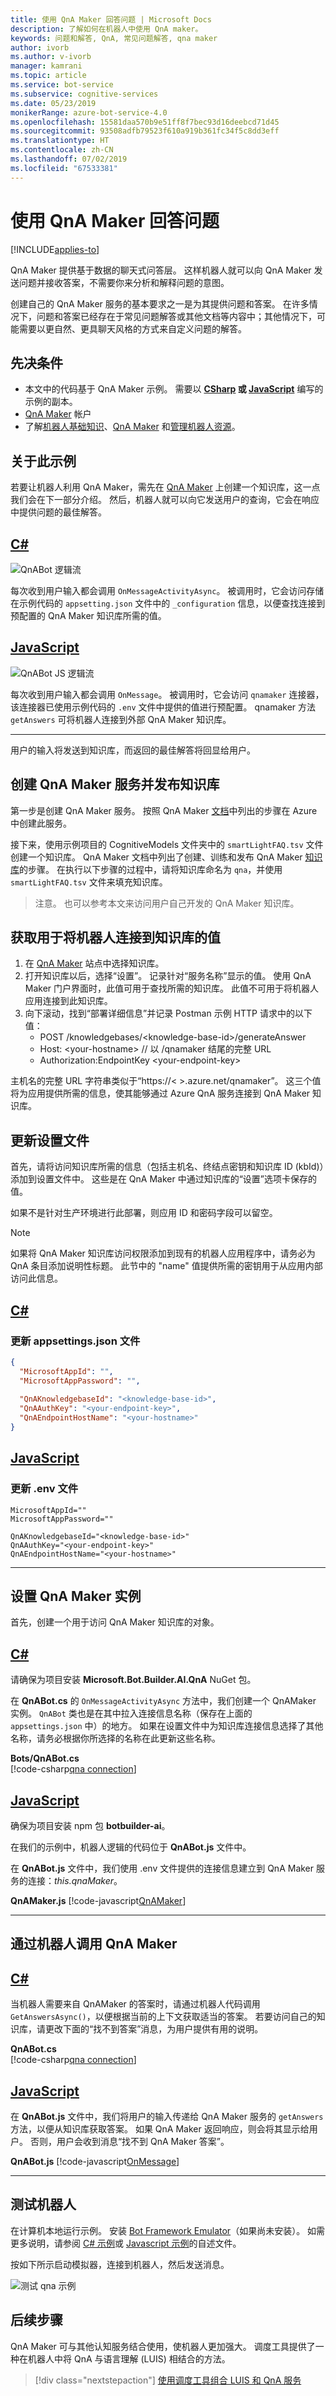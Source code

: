 ```yaml
---
title: 使用 QnA Maker 回答问题 | Microsoft Docs
description: 了解如何在机器人中使用 QnA maker。
keywords: 问题和解答, QnA, 常见问题解答, qna maker
author: ivorb
ms.author: v-ivorb
manager: kamrani
ms.topic: article
ms.service: bot-service
ms.subservice: cognitive-services
ms.date: 05/23/2019
monikerRange: azure-bot-service-4.0
ms.openlocfilehash: 15581daa570b9e51ff8f7bec93d16deebcd71d45
ms.sourcegitcommit: 93508adfb79523f610a919b361fc34f5c8dd3eff
ms.translationtype: HT
ms.contentlocale: zh-CN
ms.lasthandoff: 07/02/2019
ms.locfileid: "67533381"
---
```

# <a name="use-qna-maker-to-answer-questions"></a>使用 QnA Maker 回答问题

[!INCLUDE[applies-to](../includes/applies-to.md)]

QnA Maker 提供基于数据的聊天式问答层。 这样机器人就可以向 QnA Maker 发送问题并接收答案，不需要你来分析和解释问题的意图。 

创建自己的 QnA Maker 服务的基本要求之一是为其提供问题和答案。 在许多情况下，问题和答案已经存在于常见问题解答或其他文档等内容中；其他情况下，可能需要以更自然、更具聊天风格的方式来自定义问题的解答。 

## <a name="prerequisites"></a>先决条件

- 本文中的代码基于 QnA Maker 示例。 需要以 **[CSharp](https://aka.ms/cs-qna) 或 [JavaScript](https://aka.ms/js-qna-sample)** 编写的示例的副本。
- [QnA Maker](https://www.qnamaker.ai/) 帐户
- 了解[机器人基础知识](bot-builder-basics.md)、[QnA Maker](https://docs.microsoft.com/azure/cognitive-services/qnamaker/overview/overview) 和[管理机器人资源](bot-file-basics.md)。

## <a name="about-this-sample"></a>关于此示例

若要让机器人利用 QnA Maker，需先在 [QnA Maker](https://www.qnamaker.ai/) 上创建一个知识库，这一点我们会在下一部分介绍。 然后，机器人就可以向它发送用户的查询，它会在响应中提供问题的最佳解答。

## <a name="ctabcs"></a>[C#](#tab/cs)
![QnABot 逻辑流](./media/qnabot-logic-flow.png)

每次收到用户输入都会调用 `OnMessageActivityAsync`。 被调用时，它会访问存储在示例代码的 `appsetting.json` 文件中的 `_configuration` 信息，以便查找连接到预配置的 QnA Maker 知识库所需的值。 

## <a name="javascripttabjs"></a>[JavaScript](#tab/js)
![QnABot JS 逻辑流](./media/qnabot-js-logic-flow.png)

每次收到用户输入都会调用 `OnMessage`。 被调用时，它会访问 `qnamaker` 连接器，该连接器已使用示例代码的 `.env` 文件中提供的值进行预配置。  qnamaker 方法 `getAnswers` 可将机器人连接到外部 QnA Maker 知识库。

---
用户的输入将发送到知识库，而返回的最佳解答将回显给用户。

## <a name="create-a-qna-maker-service-and-publish-a-knowledge-base"></a>创建 QnA Maker 服务并发布知识库
第一步是创建 QnA Maker 服务。 按照 QnA Maker [文档](https://docs.microsoft.com/azure/cognitive-services/qnamaker/how-to/set-up-qnamaker-service-azure)中列出的步骤在 Azure 中创建此服务。

接下来，使用示例项目的 CognitiveModels 文件夹中的 `smartLightFAQ.tsv` 文件创建一个知识库。 QnA Maker 文档中列出了创建、训练和发布 QnA Maker [知识库](https://docs.microsoft.com/azure/cognitive-services/qnamaker/quickstarts/create-publish-knowledge-base)的步骤。 在执行以下步骤的过程中，请将知识库命名为 `qna`，并使用 `smartLightFAQ.tsv` 文件来填充知识库。

> 注意。 也可以参考本文来访问用户自己开发的 QnA Maker 知识库。

## <a name="obtain-values-to-connect-your-bot-to-the-knowledge-base"></a>获取用于将机器人连接到知识库的值
1. 在 [QnA Maker](https://www.qnamaker.ai/) 站点中选择知识库。
1. 打开知识库以后，选择“设置”。  记录针对“服务名称”显示的值。  使用 QnA Maker 门户界面时，此值可用于查找所需的知识库。 此值不可用于将机器人应用连接到此知识库。 
1. 向下滚动，找到“部署详细信息”并记录 Postman 示例 HTTP 请求中的以下值： 
   - POST /knowledgebases/\<knowledge-base-id>/generateAnswer
   - Host: \<your-hostname> // 以 /qnamaker 结尾的完整 URL
   - Authorization:EndpointKey \<your-endpoint-key>
   
主机名的完整 URL 字符串类似于“https://< >.azure.net/qnamaker”。 这三个值将为应用提供所需的信息，使其能够通过 Azure QnA 服务连接到 QnA Maker 知识库。  

## <a name="update-the-settings-file"></a>更新设置文件

首先，请将访问知识库所需的信息（包括主机名、终结点密钥和知识库 ID (kbId)）添加到设置文件中。 这些是在  QnA Maker 中通过知识库的“设置”选项卡保存的值。 

如果不是针对生产环境进行此部署，则应用 ID 和密码字段可以留空。

> [!NOTE]
> 如果将 QnA Maker 知识库访问权限添加到现有的机器人应用程序中，请务必为 QnA 条目添加说明性标题。 此节中的 "name" 值提供所需的密钥用于从应用内部访问此信息。

## <a name="ctabcs"></a>[C#](#tab/cs)

### <a name="update-your-appsettingsjson-file"></a>更新 appsettings.json 文件

```json
{
  "MicrosoftAppId": "",
  "MicrosoftAppPassword": "",
  
  "QnAKnowledgebaseId": "<knowledge-base-id>",
  "QnAAuthKey": "<your-endpoint-key>",
  "QnAEndpointHostName": "<your-hostname>"
}
```

## <a name="javascripttabjs"></a>[JavaScript](#tab/js)

### <a name="update-your-env-file"></a>更新 .env 文件

```file
MicrosoftAppId=""
MicrosoftAppPassword=""

QnAKnowledgebaseId="<knowledge-base-id>"
QnAAuthKey="<your-endpoint-key>"
QnAEndpointHostName="<your-hostname>"
```

---

## <a name="set-up-the-qna-maker-instance"></a>设置 QnA Maker 实例

首先，创建一个用于访问 QnA Maker 知识库的对象。

## <a name="ctabcs"></a>[C#](#tab/cs)

请确保为项目安装 **Microsoft.Bot.Builder.AI.QnA** NuGet 包。

在 **QnABot.cs** 的 `OnMessageActivityAsync` 方法中，我们创建一个 QnAMaker 实例。 `QnABot` 类也是在其中拉入连接信息名称（保存在上面的 `appsettings.json` 中）的地方。 如果在设置文件中为知识库连接信息选择了其他名称，请务必根据你所选择的名称在此更新这些名称。

**Bots/QnABot.cs**  
[!code-csharp[qna connection](~/../botbuilder-samples/samples/csharp_dotnetcore/11.qnamaker/Bots/QnABot.cs?range=32-37)]

## <a name="javascripttabjs"></a>[JavaScript](#tab/js)

确保为项目安装 npm 包 **botbuilder-ai**。

在我们的示例中，机器人逻辑的代码位于 **QnABot.js** 文件中。

在 **QnABot.js** 文件中，我们使用 .env 文件提供的连接信息建立到 QnA Maker 服务的连接：_this.qnaMaker_。

**QnAMaker.js** [!code-javascript[QnAMaker](~/../botbuilder-samples/samples/javascript_nodejs/11.qnamaker/bots/QnABot.js?range=19-23)]


---

## <a name="calling-qna-maker-from-your-bot"></a>通过机器人调用 QnA Maker

## <a name="ctabcs"></a>[C#](#tab/cs)

当机器人需要来自 QnAMaker 的答案时，请通过机器人代码调用 `GetAnswersAsync()`，以便根据当前的上下文获取适当的答案。 若要访问自己的知识库，请更改下面的“找不到答案”消息，为用户提供有用的说明。 

**QnABot.cs**  
[!code-csharp[qna connection](~/../botbuilder-samples/samples/csharp_dotnetcore/11.qnamaker/Bots/QnABot.cs?range=43-52)]

## <a name="javascripttabjs"></a>[JavaScript](#tab/js)

在 **QnABot.js** 文件中，我们将用户的输入传递给 QnA Maker 服务的 `getAnswers` 方法，以便从知识库获取答案。 如果 QnA Maker 返回响应，则会将其显示给用户。 否则，用户会收到消息“找不到 QnA Maker 答案”。 

**QnABot.js** [!code-javascript[OnMessage](~/../botbuilder-samples/samples/javascript_nodejs/11.qnamaker/bots/QnABot.js?range=43-59)]

---

## <a name="test-the-bot"></a>测试机器人

在计算机本地运行示例。 安装 [Bot Framework Emulator](https://github.com/Microsoft/BotFramework-Emulator/blob/master/README.md#download)（如果尚未安装）。 如需更多说明，请参阅 [C# 示例](https://aka.ms/cs-qna)或 [Javascript 示例](https://aka.ms/js-qna-sample)的自述文件。

按如下所示启动模拟器，连接到机器人，然后发送消息。

![测试 qna 示例](../media/emulator-v4/qna-test-bot.png)

## <a name="next-steps"></a>后续步骤

QnA Maker 可与其他认知服务结合使用，使机器人更加强大。 调度工具提供了一种在机器人中将 QnA 与语言理解 (LUIS) 相结合的方法。

> [!div class="nextstepaction"]
> [使用调度工具组合 LUIS 和 QnA 服务](./bot-builder-tutorial-dispatch.md)
